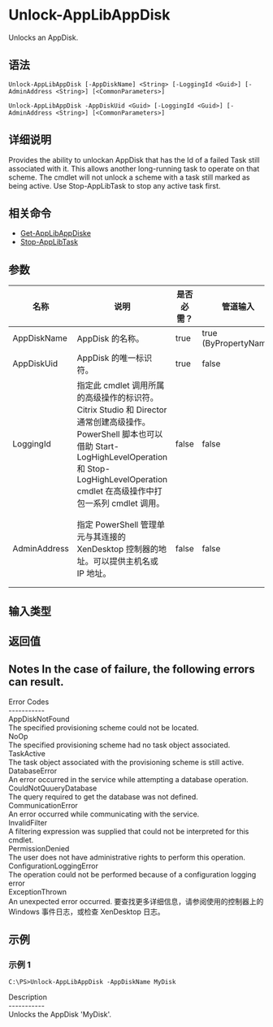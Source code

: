 # Unlock-AppLibAppDisk

Unlocks an AppDisk.

## 语法

    Unlock-AppLibAppDisk [-AppDiskName] <String> [-LoggingId <Guid>] [-AdminAddress <String>] [<CommonParameters>]
    
    Unlock-AppLibAppDisk -AppDiskUid <Guid> [-LoggingId <Guid>] [-AdminAddress <String>] [<CommonParameters>]
    

## 详细说明

Provides the ability to unlockan AppDisk that has the Id of a failed Task still associated with it. This allows another long-running task to operate on that scheme. The cmdlet will not unlock a scheme with a task still marked as being active. Use Stop-AppLibTask to stop any active task first.

## 相关命令

- [Get-AppLibAppDiske](Get-AppLibAppDiske.html)
- [Stop-AppLibTask](Stop-AppLibTask.html)

## 参数

| 名称           | 说明                                                                                                                                                                     | 是否必需？ | 管道输入                  | 默认值                                   |
| ------------ | ---------------------------------------------------------------------------------------------------------------------------------------------------------------------- | ----- | --------------------- | ------------------------------------- |
| AppDiskName  | AppDisk 的名称。                                                                                                                                                           | true  | true (ByPropertyName) |                                       |
| AppDiskUid   | AppDisk 的唯一标识符。                                                                                                                                                        | true  | false                 |                                       |
| LoggingId    | 指定此 cmdlet 调用所属的高级操作的标识符。 Citrix Studio 和 Director 通常创建高级操作。 PowerShell 脚本也可以借助 Start-LogHighLevelOperation 和 Stop-LogHighLevelOperation cmdlet 在高级操作中打包一系列 cmdlet 调用。 | false | false                 |                                       |
| AdminAddress | 指定 PowerShell 管理单元与其连接的 XenDesktop 控制器的地址。可以提供主机名或 IP 地址。                                                                                                              | false | false                 | LocalHost。一旦有 cmdlet 提供了某个值，此值将变为默认值。 |

## 输入类型

### 

## 返回值

### 

## Notes In the case of failure, the following errors can result.  
Error Codes  
\---\---\-----  
AppDiskNotFound  
The specified provisioning scheme could not be located.  
NoOp  
The specified provisioning scheme had no task object associated.  
TaskActive  
The task object associated with the provisioning scheme is still active.  
DatabaseError  
An error occurred in the service while attempting a database operation.  
CouldNotQuueryDatabase  
The query required to get the database was not defined.  
CommunicationError  
An error occurred while communicating with the service.  
InvalidFilter  
A filtering expression was supplied that could not be interpreted for this cmdlet.  
PermissionDenied  
The user does not have administrative rights to perform this operation.  
ConfigurationLoggingError  
The operation could not be performed because of a configuration logging error  
ExceptionThrown  
An unexpected error occurred. 要查找更多详细信息，请参阅使用的控制器上的 Windows 事件日志，或检查 XenDesktop 日志。

## 示例

### 示例 1

    C:\PS>Unlock-AppLibAppDisk -AppDiskName MyDisk
    

Description  
\---\---\-----  
Unlocks the AppDisk 'MyDisk'.
